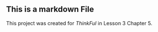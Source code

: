 ## This is a markdown File

This project was created for <em> ThinkFul </em> in Lesson 3 Chapter 5.


